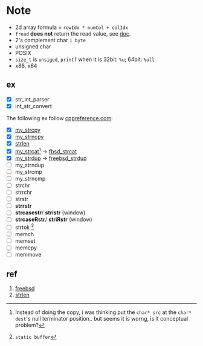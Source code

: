 # Note

- 2d array formula = `rowIdx * numCol + colIdx`
- `fread` **does not** return the read value, see [doc](https://en.cppreference.com/w/cpp/io/c/fread).
- 2's complement char `1 byte`
- unsigned char
- POSIX
- `size_t` is `unsiged`, `printf` when it is 32bit: `%u`; 64bit: `%ull`
- x86, x64

## ex

- [x] str_int_parser
- [x] int_str_convert

The following ex follow [cppreference.com](https://en.cppreference.com/w/c/string/byte):

- [x] [my_strcpy](https://en.cppreference.com/w/c/string/byte/strcpy)
- [x] [my_strncpy](https://en.cppreference.com/w/c/string/byte/strncpy)
- [x] [strlen](https://en.cppreference.com/w/c/string/byte/strlen)
- [x] [my_strcat](https://en.cppreference.com/w/c/string/byte/strcat)[^p1] -> [fbsd_strcat](https://github.com/freebsd/freebsd-src/blob/master/lib/libc/string/strcat.c)
- [x] [my_strdup](https://en.cppreference.com/w/c/string/byte/strdup) ->  [freebsd_strdup](https://github.com/freebsd/freebsd-src/blob/master/lib/libc/string/strdup.c)
- [ ] my_strndup
- [ ] my_strcmp
- [ ] my_strncmp
- [ ] strchr
- [ ] strrchr
- [ ] strstr
- [ ] **strrstr**
- [ ] **strcasestr**/ **stristr** (window)
- [ ] **strcaseRstr**/ **striRstr** (window)
- [ ] strtok [^1]
- [ ] memch
- [ ] memset
- [ ] memcpy
- [ ] memmove

[^1]: `static buffer`
[^p1]: Instead of doing the copy, i was thinking put the `char* src` at the `char* dest`'s null terminator position.. but seems it is worng, is it conceptual problem? 
## ref

1. [freebsd](https://github.com/freebsd/freebsd-src/tree/master/lib/libc/string)
2. [strlen](https://github.com/freebsd/freebsd-src/blob/master/lib/libc/string/strlen.c#L111)
